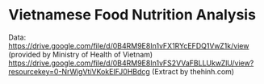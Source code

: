 # Vietnamese Food Nutrition Analysis
Data: https://drive.google.com/file/d/0B4RM9E8In1vFX1RYcEFDQ1VwZ1k/view (provided by Ministry of Health of Vietnam)
https://drive.google.com/file/d/0B4RM9E8In1vFS2VVaFBLLUkwZlU/view?resourcekey=0-NrWigVtiVKokEIFJ0HBdcg (Extract by thehinh.com)
